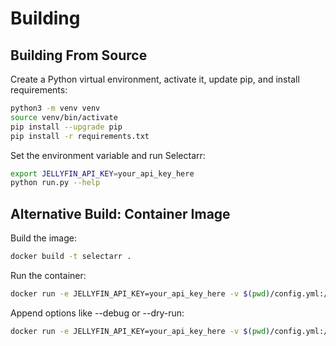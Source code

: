 # Building

## Building From Source

Create a Python virtual environment, activate it, update pip, and install requirements:

```bash
python3 -m venv venv
source venv/bin/activate
pip install --upgrade pip
pip install -r requirements.txt
```

Set the environment variable and run Selectarr:

```bash
export JELLYFIN_API_KEY=your_api_key_here
python run.py --help
```

## Alternative Build: Container Image

Build the image:

```bash
docker build -t selectarr .
```

Run the container:

```bash
docker run -e JELLYFIN_API_KEY=your_api_key_here -v $(pwd)/config.yml:/app/config.yml selectarr
```

Append options like --debug or --dry-run:

```bash
docker run -e JELLYFIN_API_KEY=your_api_key_here -v $(pwd)/config.yml:/app/config.yml selectarr --help
```
